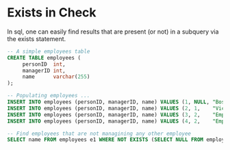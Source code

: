 # Exists in Check

In sql, one can easily find results that are present (or not) in a subquery via the exists statement.

```sql
-- A simple employees table
CREATE TABLE employees (
     personID  int,
     managerID int,
     name      varchar(255)
);

-- Populating employees ...
INSERT INTO employees (personID, managerID, name) VALUES (1, NULL, "Boss"      );
INSERT INTO employees (personID, managerID, name) VALUES (2, 1,    "Vice Boss" );
INSERT INTO employees (personID, managerID, name) VALUES (3, 2,    "Employee 1");
INSERT INTO employees (personID, managerID, name) VALUES (4, 2,    "Employee 2");

-- Find employees that are not managining any other employee
SELECT name FROM employees e1 WHERE NOT EXISTS (SELECT NULL FROM employees e2 WHERE e1.personID = e2.managerID);
```
